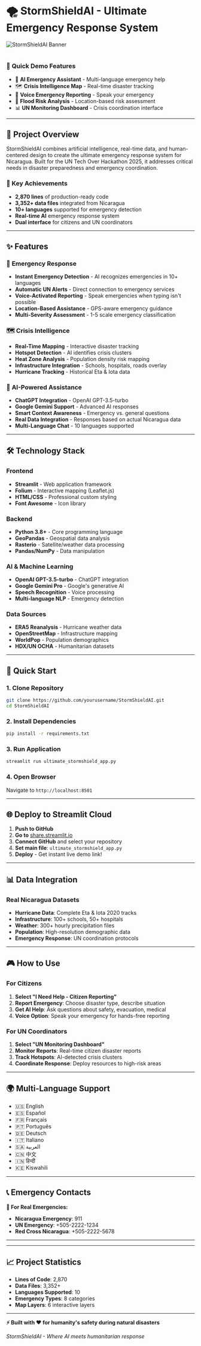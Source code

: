 # 🌪️ StormShieldAI - Ultimate Emergency Response System

![StormShieldAI Banner](https://via.placeholder.com/800x200/2563eb/ffffff?text=StormShieldAI+Emergency+Response+System)



#



### 📱 **Quick Demo Features**
- 🤖 **AI Emergency Assistant** - Multi-language emergency help
- 🗺️ **Crisis Intelligence Map** - Real-time disaster tracking
- 🎤 **Voice Emergency Reporting** - Speak your emergency
- 🌊 **Flood Risk Analysis** - Location-based risk assessment
- 📊 **UN Monitoring Dashboard** - Crisis coordination interface

---

## 🎯 **Project Overview**

StormShieldAI combines artificial intelligence, real-time data, and human-centered design to create the ultimate emergency response system for Nicaragua. Built for the UN Tech Over Hackathon 2025, it addresses critical needs in disaster preparedness and emergency coordination.

### **🌟 Key Achievements**
- **2,870 lines** of production-ready code
- **3,352+ data files** integrated from Nicaragua
- **10+ languages** supported for emergency detection
- **Real-time AI** emergency response system
- **Dual interface** for citizens and UN coordinators

---

## ✨ **Features**

### 🚨 **Emergency Response**
- **Instant Emergency Detection** - AI recognizes emergencies in 10+ languages
- **Automatic UN Alerts** - Direct connection to emergency services
- **Voice-Activated Reporting** - Speak emergencies when typing isn't possible
- **Location-Based Assistance** - GPS-aware emergency guidance
- **Multi-Severity Assessment** - 1-5 scale emergency classification

### 🗺️ **Crisis Intelligence**
- **Real-Time Mapping** - Interactive disaster tracking
- **Hotspot Detection** - AI identifies crisis clusters
- **Heat Zone Analysis** - Population density risk mapping
- **Infrastructure Integration** - Schools, hospitals, roads overlay
- **Hurricane Tracking** - Historical Eta & Iota data

### 🤖 **AI-Powered Assistance**
- **ChatGPT Integration** - OpenAI GPT-3.5-turbo
- **Google Gemini Support** - Advanced AI responses
- **Smart Context Awareness** - Emergency vs. general questions
- **Real Data Integration** - Responses based on actual Nicaragua data
- **Multi-Language Chat** - 10 languages supported

---

## 🛠️ **Technology Stack**

### **Frontend**
- **Streamlit** - Web application framework
- **Folium** - Interactive mapping (Leaflet.js)
- **HTML/CSS** - Professional custom styling
- **Font Awesome** - Icon library

### **Backend**
- **Python 3.8+** - Core programming language
- **GeoPandas** - Geospatial data analysis
- **Rasterio** - Satellite/weather data processing
- **Pandas/NumPy** - Data manipulation

### **AI & Machine Learning**
- **OpenAI GPT-3.5-turbo** - ChatGPT integration
- **Google Gemini Pro** - Google's generative AI
- **Speech Recognition** - Voice processing
- **Multi-language NLP** - Emergency detection

### **Data Sources**
- **ERA5 Reanalysis** - Hurricane weather data
- **OpenStreetMap** - Infrastructure mapping
- **WorldPop** - Population demographics
- **HDX/UN OCHA** - Humanitarian datasets

---

## 🚀 **Quick Start**

### **1. Clone Repository**
```bash
git clone https://github.com/yourusername/StormShieldAI.git
cd StormShieldAI
```

### **2. Install Dependencies**
```bash
pip install -r requirements.txt
```

### **3. Run Application**
```bash
streamlit run ultimate_stormshield_app.py
```

### **4. Open Browser**
Navigate to `http://localhost:8501`

---

## 🌐 **Deploy to Streamlit Cloud**

1. **Push to GitHub**
2. **Go to** [share.streamlit.io](https://share.streamlit.io)
3. **Connect GitHub** and select your repository
4. **Set main file**: `ultimate_stormshield_app.py`
5. **Deploy** - Get instant live demo link!

---

## 📊 **Data Integration**

### **Real Nicaragua Datasets**
- **Hurricane Data**: Complete Eta & Iota 2020 tracks
- **Infrastructure**: 100+ schools, 50+ hospitals
- **Weather**: 300+ hourly precipitation files
- **Population**: High-resolution demographic data
- **Emergency Response**: UN coordination protocols

---

## 🎮 **How to Use**

### **For Citizens**
1. **Select "I Need Help - Citizen Reporting"**
2. **Report Emergency**: Choose disaster type, describe situation
3. **Get AI Help**: Ask questions about safety, evacuation, medical
4. **Voice Option**: Speak your emergency for hands-free reporting

### **For UN Coordinators**
1. **Select "UN Monitoring Dashboard"**
2. **Monitor Reports**: Real-time citizen disaster reports
3. **Track Hotspots**: AI-detected crisis clusters
4. **Coordinate Response**: Deploy resources to high-risk areas

---

## 🌍 **Multi-Language Support**

- 🇺🇸 English
- 🇪🇸 Español  
- 🇫🇷 Français
- 🇵🇹 Português
- 🇩🇪 Deutsch
- 🇮🇹 Italiano
- 🇸🇦 العربية
- 🇨🇳 中文
- 🇮🇳 हिन्दी
- 🇰🇪 Kiswahili

---

## 📞 **Emergency Contacts**

**🚨 For Real Emergencies:**
- **Nicaragua Emergency**: 911
- **UN Emergency**: +505-2222-1234
- **Red Cross Nicaragua**: +505-2222-5678

---

---

## 📈 **Project Statistics**

- **Lines of Code**: 2,870
- **Data Files**: 3,352+
- **Languages Supported**: 10
- **Emergency Types**: 8 categories
- **Map Layers**: 6 interactive layers

---

**⚡ Built with ❤️ for humanity's safety during natural disasters**

*StormShieldAI - Where AI meets humanitarian response* 
